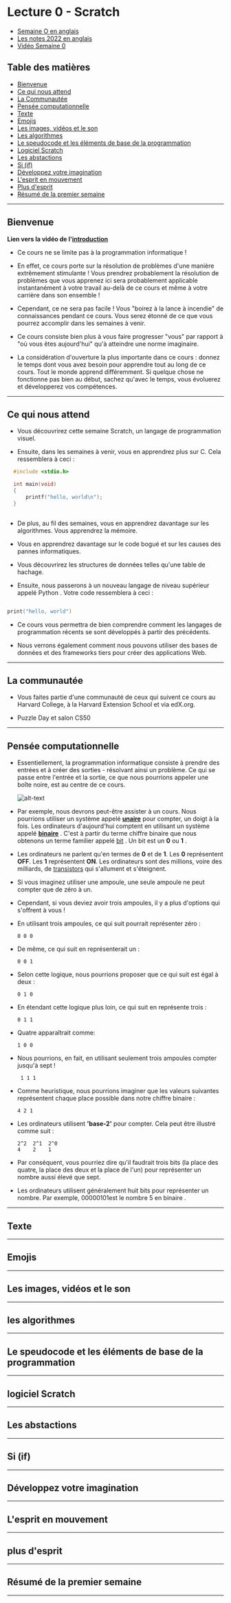 
# Lecture 0 - Scratch 

- [Semaine O en anglais ](https://cs50.harvard.edu/x/2022/notes/0/)
- [Les notes 2022 en anglais ](https://cs50.harvard.edu/extension/2022/fall/notes/0/#welcome)
- [Vidéo Semaine 0](https://www.youtube.com/watch?v=IDDmrzzB14M&t=20s)


## Table des matières 


* [Bienvenue](#Bienvenue)
* [Ce qui nous attend](#Ce-qui-nous-attend)
* [La Communautée ](#La-communautée)
* [Pensée computationnelle](#Pensée-computationnelle)
* [Texte](#Texte)
* [Emojis](#Emojis)
* [Les images, vidéos et le son](#Les-images,-vidéos-et-le-son)
* [Les algorithmes](#les-algorithmes)
* [Le speudocode et les éléments de base de la programmation](#Le-speudocode-et-les-éléments-de-base-de-la-programmation)
* [Logiciel Scratch ](#logiciel-Scratch)
* [Les abstactions](#Les-abstactions)
* [Si (if)](#Si-(if))
* [Développez votre imagination](#Développez-votre-imagination)
* [L'esprit en mouvement](#L'esprit-en-mouvement)
* [Plus d'esprit](#plus-d'esprit)
* [Résumé de la premier semaine ](#Résumé-de-la-premier-semaine )

--- 

## Bienvenue
__Lien vers la vidéo  de l'[introduction](https://www.youtube.com/watch?v=IDDmrzzB14M&t=0s)__

* Ce cours ne se limite pas à la programmation informatique !

* En effet, ce cours porte sur la résolution de problèmes d'une manière extrêmement stimulante ! Vous prendrez probablement la résolution de problèmes que vous apprenez ici sera probablement applicable instantanément à votre travail au-delà de ce cours et même à votre carrière dans son ensemble !

* Cependant, ce ne sera pas facile ! Vous "boirez à la lance à incendie" de connaissances pendant ce cours. Vous serez étonné de ce que vous pourrez accomplir dans les semaines à venir.

* Ce cours consiste bien plus à vous faire progresser "vous" par rapport à "où vous êtes aujourd'hui" qu'à atteindre une norme imaginaire.

* La considération d'ouverture la plus importante dans ce cours : donnez le temps dont vous avez besoin pour apprendre tout au long de ce cours. Tout le monde apprend différemment. Si quelque chose ne fonctionne pas bien au début, sachez qu'avec le temps, vous évoluerez et développerez vos compétences.

---

## Ce qui nous attend

*   Vous découvrirez cette semaine Scratch, un langage de programmation visuel.

*   Ensuite, dans les semaines à venir, vous en apprendrez plus sur C. Cela ressemblera à ceci :

```c
  #include <stdio.h>

  int main(void)
  {
      printf("hello, world\n");
  }
  
```

*  De plus, au fil des semaines, vous en apprendrez davantage sur les algorithmes.
Vous apprendrez la mémoire.

*  Vous en apprendrez davantage sur le code bogué et sur les causes des pannes informatiques.

*  Vous découvrirez les structures de données telles qu'une table de hachage.

*  Ensuite, nous passerons à un nouveau langage de niveau supérieur appelé Python . Votre code ressemblera à ceci :

```c

print("hello, world")

```

*  Ce cours vous permettra de bien comprendre comment les langages de programmation récents se sont développés à partir des précédents.

*  Nous verrons également comment nous pouvons utiliser des bases de données et des frameworks tiers pour créer des applications Web.

---

## La communautée

*   Vous faites partie d'une communauté de ceux qui suivent ce cours au Harvard College, à la Harvard Extension School et via edX.org.

*   Puzzle Day et salon CS50

--- 

## Pensée computationnelle

*   Essentiellement, la programmation informatique consiste à prendre des entrées et à créer des sorties - résolvant ainsi un problème. Ce qui se passe entre l'entrée et la sortie, ce que nous pourrions appeler une boîte noire, est au centre de ce cours.

    ![alt-text](https://cs50.harvard.edu/extension/2022/fall/notes/0/cs50Week0Slide38.png)

*   Par exemple, nous devrons peut-être assister à un cours. Nous pourrions utiliser un système appelé [**unaire**](https://fr.wikipedia.org/wiki/Syst%C3%A8me_unaire) pour compter, un doigt à la fois. Les ordinateurs d'aujourd'hui comptent en utilisant un système appelé [**binaire**](https://fr.wikipedia.org/wiki/Syst%C3%A8me_binaire) . C'est à partir du terme chiffre binaire que nous obtenons un terme familier appelé [bit](https://fr.wikipedia.org/wiki/Bit) . Un bit est un **0** ou **1** .

*   Les ordinateurs ne parlent qu'en termes de **0** et de **1**. Les **0** représentent **OFF**. Les **1** représentent **ON**. Les ordinateurs sont des millions, voire des milliards, de [transistors](https://fr.wikipedia.org/wiki/Transistor) qui s'allument et s'éteignent.

*   Si vous imaginez utiliser une ampoule, une seule ampoule ne peut compter que de zéro à un.

*   Cependant, si vous deviez avoir trois ampoules, il y a plus d'options qui s'offrent à vous !

*   En utilisant trois ampoules, ce qui suit pourrait représenter zéro :

    ``` 
    0 0 0 

    ```

*   De même, ce qui suit en représenterait un :

    ``` 
    0 0 1 

    ```

*   Selon cette logique, nous pourrions proposer que ce qui suit est égal à deux :

    ``` 
    0 1 0 

    ```

*   En étendant cette logique plus loin, ce qui suit en représente trois :

    ```
    0 1 1
    ```

*   Quatre apparaîtrait comme:

    ```
    1 0 0
    ```

*   Nous pourrions, en fait, en utilisant seulement trois ampoules compter jusqu'à sept !

    ```
     1 1 1
    ```

*   Comme heuristique, nous pourrions imaginer que les valeurs suivantes représentent chaque place possible dans notre chiffre binaire :

    ```
    4 2 1
    ```

*   Les ordinateurs utilisent **'base-2'** pour compter. Cela peut être illustré comme suit :

    ```
    2^2  2^1  2^0
    4    2    1
    ```

*   Par conséquent, vous pourriez dire qu'il faudrait trois bits (la place des quatre, la place des deux et la place de l'un) pour représenter un nombre aussi élevé que sept.


*   Les ordinateurs utilisent généralement huit bits pour représenter un nombre. Par exemple, 00000101est le nombre 5 en binaire .



---

## Texte 

---

## Emojis 

----

## Les images, vidéos et le son

---

## les algorithmes

---

## Le speudocode et les éléments de base de la programmation

---

## logiciel Scratch 

---

## Les abstactions

---

## Si (if)

---

## Développez votre imagination

---

## L'esprit en mouvement

---

## plus d'esprit

---

## Résumé de la premier semaine 

---
